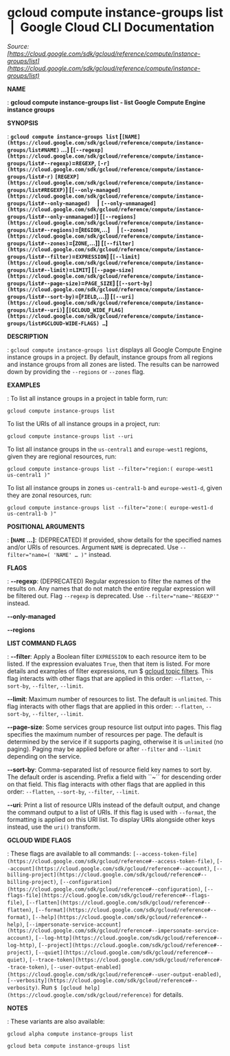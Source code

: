 # gcloud compute instance-groups list  |  Google Cloud CLI Documentation

*Source: [https://cloud.google.com/sdk/gcloud/reference/compute/instance-groups/list](https://cloud.google.com/sdk/gcloud/reference/compute/instance-groups/list)*

**NAME**

: **gcloud compute instance-groups list - list Google Compute Engine instance groups**

**SYNOPSIS**

: **`gcloud compute instance-groups list` [`[NAME](https://cloud.google.com/sdk/gcloud/reference/compute/instance-groups/list#NAME)` …] [`[--regexp](https://cloud.google.com/sdk/gcloud/reference/compute/instance-groups/list#--regexp)`=`REGEXP`, `[-r](https://cloud.google.com/sdk/gcloud/reference/compute/instance-groups/list#-r)` `[REGEXP](https://cloud.google.com/sdk/gcloud/reference/compute/instance-groups/list#REGEXP)`] [`[--only-managed](https://cloud.google.com/sdk/gcloud/reference/compute/instance-groups/list#--only-managed)`     | `[--only-unmanaged](https://cloud.google.com/sdk/gcloud/reference/compute/instance-groups/list#--only-unmanaged)`] [`[--regions](https://cloud.google.com/sdk/gcloud/reference/compute/instance-groups/list#--regions)`=[`REGION`,…]     | `[--zones](https://cloud.google.com/sdk/gcloud/reference/compute/instance-groups/list#--zones)`=[`ZONE`,…]] [`[--filter](https://cloud.google.com/sdk/gcloud/reference/compute/instance-groups/list#--filter)`=`EXPRESSION`] [`[--limit](https://cloud.google.com/sdk/gcloud/reference/compute/instance-groups/list#--limit)`=`LIMIT`] [`[--page-size](https://cloud.google.com/sdk/gcloud/reference/compute/instance-groups/list#--page-size)`=`PAGE_SIZE`] [`[--sort-by](https://cloud.google.com/sdk/gcloud/reference/compute/instance-groups/list#--sort-by)`=[`FIELD`,…]] [`[--uri](https://cloud.google.com/sdk/gcloud/reference/compute/instance-groups/list#--uri)`] [`[GCLOUD_WIDE_FLAG](https://cloud.google.com/sdk/gcloud/reference/compute/instance-groups/list#GCLOUD-WIDE-FLAGS) …`]**

**DESCRIPTION**

: `gcloud compute instance-groups list` displays all Google Compute
Engine instance groups in a project.
By default, instance groups from all regions and instance groups from all zones
are listed. The results can be narrowed down by providing the
``--regions`` or
``--zones`` flag.

**EXAMPLES**

: To list all instance groups in a project in table form, run:

```
gcloud compute instance-groups list
```

To list the URIs of all instance groups in a project, run:

```
gcloud compute instance-groups list --uri
```

To list all instance groups in the
``us-central1`` and
``europe-west1`` regions, given they are
regional resources, run:

```
gcloud compute instance-groups list --filter="region:( europe-west1 us-central1 )"
```

To list all instance groups in zones
``us-central1-b`` and
``europe-west1-d``, given they are zonal
resources, run:

```
gcloud compute instance-groups list --filter="zone:( europe-west1-d us-central1-b )"
```

**POSITIONAL ARGUMENTS**

: **[`NAME` …]**:
(DEPRECATED) If provided, show details for the specified names and/or URIs of
resources.
Argument `NAME` is deprecated. Use `--filter="name=( 'NAME'
… )"` instead.

**FLAGS**

: **--regexp**:
(DEPRECATED) Regular expression to filter the names of the results on. Any names
that do not match the entire regular expression will be filtered out.
Flag `--regexp` is deprecated. Use
`--filter="name~'REGEXP'"` instead.

**--only-managed**

**--regions**

**LIST COMMAND FLAGS**

: **--filter**:
Apply a Boolean filter `EXPRESSION` to each resource item
to be listed. If the expression evaluates `True`, then that item is
listed. For more details and examples of filter expressions, run $ [gcloud topic filters](https://cloud.google.com/sdk/gcloud/reference/topic/filters). This flag
interacts with other flags that are applied in this order:
`--flatten`, `--sort-by`, `--filter`,
`--limit`.

**--limit**:
Maximum number of resources to list. The default is `unlimited`. This
flag interacts with other flags that are applied in this order:
`--flatten`, `--sort-by`, `--filter`,
`--limit`.

**--page-size**:
Some services group resource list output into pages. This flag specifies the
maximum number of resources per page. The default is determined by the service
if it supports paging, otherwise it is `unlimited` (no paging).
Paging may be applied before or after `--filter` and
`--limit` depending on the service.

**--sort-by**:
Comma-separated list of resource field key names to sort by. The default order
is ascending. Prefix a field with ``~´´ for descending order on that
field. This flag interacts with other flags that are applied in this order:
`--flatten`, `--sort-by`, `--filter`,
`--limit`.

**--uri**:
Print a list of resource URIs instead of the default output, and change the
command output to a list of URIs. If this flag is used with
`--format`, the formatting is applied on this URI list. To display
URIs alongside other keys instead, use the `uri()` transform.

**GCLOUD WIDE FLAGS**

: These flags are available to all commands: `[--access-token-file](https://cloud.google.com/sdk/gcloud/reference#--access-token-file)`,
`[--account](https://cloud.google.com/sdk/gcloud/reference#--account)`, `[--billing-project](https://cloud.google.com/sdk/gcloud/reference#--billing-project)`,
`[--configuration](https://cloud.google.com/sdk/gcloud/reference#--configuration)`,
`[--flags-file](https://cloud.google.com/sdk/gcloud/reference#--flags-file)`,
`[--flatten](https://cloud.google.com/sdk/gcloud/reference#--flatten)`, `[--format](https://cloud.google.com/sdk/gcloud/reference#--format)`, `[--help](https://cloud.google.com/sdk/gcloud/reference#--help)`, `[--impersonate-service-account](https://cloud.google.com/sdk/gcloud/reference#--impersonate-service-account)`,
`[--log-http](https://cloud.google.com/sdk/gcloud/reference#--log-http)`,
`[--project](https://cloud.google.com/sdk/gcloud/reference#--project)`, `[--quiet](https://cloud.google.com/sdk/gcloud/reference#--quiet)`, `[--trace-token](https://cloud.google.com/sdk/gcloud/reference#--trace-token)`, `[--user-output-enabled](https://cloud.google.com/sdk/gcloud/reference#--user-output-enabled)`,
`[--verbosity](https://cloud.google.com/sdk/gcloud/reference#--verbosity)`.
Run `$ [gcloud help](https://cloud.google.com/sdk/gcloud/reference)` for details.

**NOTES**

: These variants are also available:

```
gcloud alpha compute instance-groups list
```

```
gcloud beta compute instance-groups list
```